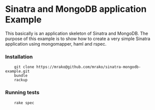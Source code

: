 # Sinatra and MongoDB application Example

This basically is an application skeleton of Sinatra and MongoDB. The purpose of this example is to show how to create a very simple Sinatra application using mongomapper, haml and rspec.

### Installation

        git clone https://mrako@github.com/mrako/sinatra-mongodb-example.git
        bundle
        rackup

### Running tests

        rake spec
